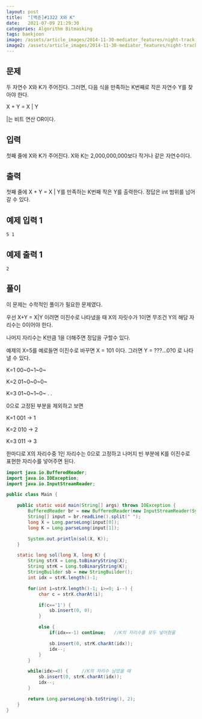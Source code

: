 ```yaml
---
layout: post
title:  "[백준]#1322 X와 K"
date:   2021-07-09 21:29:30
categories: Algorithm Bitmasking
tags: baekjoon
image: /assets/article_images/2014-11-30-mediator_features/night-track.JPG
image2: /assets/article_images/2014-11-30-mediator_features/night-track-mobile.JPG
---
```


문제
--------------------

두 자연수 X와 K가 주어진다. 그러면, 다음 식을 만족하는 K번째로 작은 자연수 Y를 찾아야 한다.

X + Y = X | Y

|는 비트 연산 OR이다.

입력
---------------------------

첫째 줄에 X와 K가 주어진다. X와 K는 2,000,000,000보다 작거나 같은 자연수이다.

출력
----------------

첫째 줄에 X + Y = X | Y를 만족하는 K번째 작은 Y를 출력한다. 정답은 int 범위를 넘어갈 수 있다.

예제 입력 1 
----------------------

```
5 1
```

예제 출력 1 
------------------------

```
2
```

풀이
--------------------------

이 문제는 수학적인 풀이가 필요한 문제였다. 

우선 X+Y = X|Y 이려면 이진수로 나타냈을 때 X의 자릿수가 1이면 무조건 Y의 해당 자리수는 0이어야 한다. 

나머지 자리수는 K만큼 1을 더해주면 정답을 구할수 있다.

예제의 X=5를 예로들면 이진수로 바꾸면 X = 101 이다. 그러면 Y = ???...0?0 로 나타낼 수 있다.

K=1 00~0~1~0~

K=2 01~0~0~0~

K=3 01~0~1~0~
        .
        .

0으로 고정된 부분을 제외하고 보면

K=1 001 -> 1

K=2 010 -> 2

K=3 011 -> 3

한마디로 X의 자리수중 1인 자리수는 0으로 고정하고 나머지 빈 부분에 K를 이진수로 표현한 자리수를 넣어주면 된다.

```java
import java.io.BufferedReader;
import java.io.IOException;
import java.io.InputStreamReader;

public class Main {

    public static void main(String[] args) throws IOException {
        BufferedReader br = new BufferedReader(new InputStreamReader(System.in));
        String[] input = br.readLine().split(" ");
        long X = Long.parseLong(input[0]);
        long K = Long.parseLong(input[1]);

        System.out.println(sol(X, K));
    }

    static long sol(long X, long K) {
        String strX = Long.toBinaryString(X);
        String strK = Long.toBinaryString(K);
        StringBuilder sb = new StringBuilder();
        int idx = strK.length()-1;

        for(int i=strX.length()-1; i>=0; i--) {
            char c = strX.charAt(i);

            if(c=='1') {
                sb.insert(0, 0);
            }

            else {
                if(idx==-1) continue;   //K의 자리수를 모두 넣어줬을 

                sb.insert(0, strK.charAt(idx));
                idx--;
            }
        }

        while(idx>=0) {     //K의 자리수 남았을 때
            sb.insert(0, strK.charAt(idx));
            idx--;
        }

        return Long.parseLong(sb.toString(), 2);
    }
}
```
